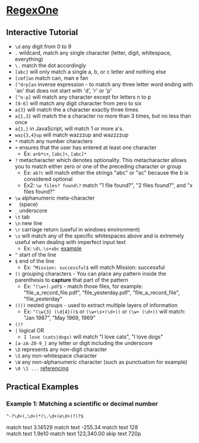 # [RegexOne][0]

## Interactive Tutorial

- `\d`  any digit from 0 to 9
- `.`  wildcard, match any single character (letter, digit, whitespace, everything)
- `\.`  match the dot accordingly
- `[abc]`  will only match a single a, b, or c letter and nothing else
- `[cmf]an`  match can, man e fan
- `[^drp]an`  inverse expression - to match any three letter word ending with 'an' that does not start with 'd', 'r' or 'p'
- `[^n-p]`  will match any character except for letters n to p
- `[0-6]`  will match any digit character from zero to six
- `a{3}`  will match the a character exactly three times
- `a{1,3}`  will match the a character no more than 3 times, but no less than once
- `a{1,}`  in JavaScript, will match 1 or more a's.
- `waz{3,4}up`  will match wazzzup and wazzzzup
- `*`  match any number characters
- `+`  ensures that the user has entered at least one character
  - Ex: `a+b*c+`, `[abc]+`, `[abc]*`
- `?`  metacharacter which denotes optionality. This metacharacter allows you to match either zero or one of the preceding character or group
  - Ex: `ab?c`  will match either the strings "abc" or "ac" because the b is considered optional
  - Ex2: `\w files? found\?`  match "1 file found?", "2 files found?", and "x files found?"
- `\w`  alphanumeric meta-character
- ` ` (space)  
- `_` underscore  
- `\t` tab  
- `\n` new line  
- `\r` carriage return (useful in windows environment)  
- `\s` will match any of the specific whitespaces above and is extremely useful when dealing with imperfect input text  
  - Ex: `\d\.\s+abc` [example][1]
- `^` start of the line  
- `$` end of the line
  - Ex: `^Mission: successful$` will match Mission: successful
- `()` grouping characters - You can place any pattern inside the parenthesis to **capture** that part of the pattern  
  - Ex: `^(\w+).pdf$` - match those files, for example: "file_a_record_file.pdf", "file_yesterday.pdf", "file_a_record_file", "file_yesterday" 
- `(())` nested groups - used to extract multiple layers of information  
  - Ex: `^(\w{3} (\d{4}))$` or `(\w+\s+(\d+))` or `(\w+ (\d+))` will match: "Jan 1987", "May 1969, 1969" 
- `()?`  
- `|` logical OR
  - `I love (cats|dogs)` will match "I love cats", "I love dogs"  
- `[a-zA-Z0-9_]` any letter or digit including the underscore
- `\D` represents any non-digit character 
- `\S` any non-whitespace character 
- `\W` any non-alphanumeric character (such as punctuation for example)
- `\0 \1 ...` [referencing][2]

## Practical Examples

### Example 1: Matching a scientific or decimal number

`^-?\d+(,\d+)*(\.\d+(e\d+)?)?$`

match text  3.14529
match text  -255.34
match text  128           
match text  1.9e10
match text  123,340.00
skip text   720p             



 [0]: http://regexone.com/
 [1]: http://regexone.com/lesson/9?
 [2]: http://regexone.com/lesson/15?
